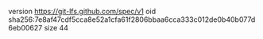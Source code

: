 version https://git-lfs.github.com/spec/v1
oid sha256:7e8af47cdf5cca8e52a1cfa61f2806bbaa6cca333c012de0b40b077d6eb00627
size 44
